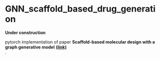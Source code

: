 # GNN_scaffold_based_drug_generation

**Under construction**

pytorch implementation of paper **Scaffold-based molecular design with a graph generative model** [**(link)**](https://doi.org/10.1039/C9SC04503A)<br>.
